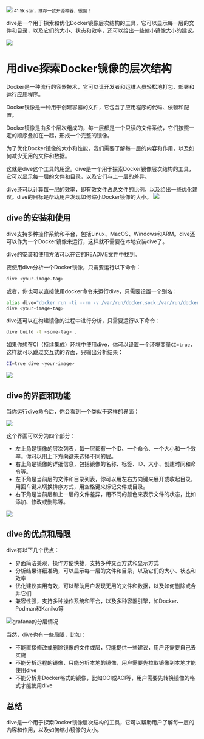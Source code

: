 <img src="/assets/image/230913-dive-1.gif" style="max-width: 70%; height: auto;">
<small>41.5k star，推荐一款开源神器，很强！</small>


dive是一个用于探索和优化Docker镜像层次结构的工具，它可以显示每一层的文件和目录，以及它们的大小、状态和效率，还可以给出一些缩小镜像大小的建议。

![](/assets/image/230913-dive-1.gif)


# 用dive探索Docker镜像的层次结构

Docker是一种流行的容器技术，它可以让开发者和运维人员轻松地打包、部署和运行应用程序。

Docker镜像是一种用于创建容器的文件，它包含了应用程序的代码、依赖和配置。

Docker镜像是由多个层次组成的，每一层都是一个只读的文件系统，它们按照一定的顺序叠加在一起，形成一个完整的镜像。

为了优化Docker镜像的大小和性能，我们需要了解每一层的内容和作用，以及如何减少无用的文件和数据。

这就是dive这个工具的用途。dive是一个用于探索Docker镜像层次结构的工具，它可以显示每一层的文件和目录，以及它们与上一层的差异。

dive还可以计算每一层的效率，即有效文件占总文件的比例，以及给出一些优化建议。dive的目标是帮助用户发现如何缩小Docker镜像的大小。
![](/assets/image/230913-dive-2.png)


## dive的安装和使用

dive支持多种操作系统和平台，包括Linux、MacOS、Windows和ARM。dive还可以作为一个Docker镜像来运行，这样就不需要在本地安装dive了。

dive的安装和使用方法可以在它的README文件中找到。

要使用dive分析一个Docker镜像，只需要运行以下命令：

```bash
dive <your-image-tag>
```

或者，你也可以直接使用docker命令来运行dive，只需要设置一个别名：

```bash
alias dive="docker run -ti --rm -v /var/run/docker.sock:/var/run/docker.sock wagoodman/dive"
dive <your-image-tag>
```

dive还可以在构建镜像的过程中进行分析，只需要运行以下命令：

```bash
dive build -t <some-tag> .
```

如果你想在CI（持续集成）环境中使用dive，你可以设置一个环境变量`CI=true`，这样就可以跳过交互式的界面，只输出分析结果：

```bash
CI=true dive <your-image>
```

![](/assets/image/230913-dive-3.png)

## dive的界面和功能

当你运行dive命令后，你会看到一个类似于这样的界面：


![](/assets/image/230913-dive-4.gif)


这个界面可以分为四个部分：

- 左上角是镜像的层次列表，每一层都有一个ID、一个命令、一个大小和一个效率。你可以用上下方向键来选择不同的层。
- 右上角是镜像的详细信息，包括镜像的名称、标签、ID、大小、创建时间和命令等。
- 左下角是当前层的文件和目录列表，你可以用左右方向键来展开或收起目录，用回车键来切换排序方式，用空格键来标记文件或目录。
- 右下角是当前层和上一层的文件差异，用不同的颜色来表示文件的状态，比如添加、修改或删除等。

![](/assets/image/230913-dive-5.png)

## dive的优点和局限

dive有以下几个优点：

- 界面简洁美观，操作方便快捷，支持多种交互方式和显示方式
- 分析结果详细准确，可以显示每一层的文件和目录，以及它们的大小、状态和效率
- 优化建议实用有效，可以帮助用户发现无用的文件和数据，以及如何删除或合并它们
- 兼容性强，支持多种操作系统和平台，以及多种容器引擎，如Docker、Podman和Kaniko等

![grafana的分层情况](/assets/image/230913-dive-6.png)


当然，dive也有一些局限，比如：

- 不能直接修改或删除镜像的文件或层，只能提供一些建议，用户还需要自己去实施
- 不能分析远程的镜像，只能分析本地的镜像，用户需要先拉取镜像到本地才能使用dive
- 不能分析非Docker格式的镜像，比如OCI或ACI等，用户需要先转换镜像的格式才能使用dive

## 总结

dive是一个用于探索Docker镜像层次结构的工具，它可以帮助用户了解每一层的内容和作用，以及如何缩小镜像的大小。




